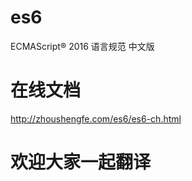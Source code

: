 # es6

ECMAScript® 2016 语言规范 中文版 
 
# 在线文档 
 
http://zhoushengfe.com/es6/es6-ch.html  

 
# 欢迎大家一起翻译    
 

